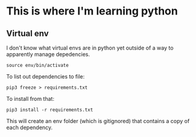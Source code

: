 # This is where I'm learning python

## Virtual env

I don't know what virtual envs are in python yet outside of a way to apparently manage depedencies.

```
source env/bin/activate
```

To list out dependencies to file:

```
pip3 freeze > requirements.txt
```

To install from that:

```
pip3 install -r requirements.txt
```

This will create an env folder (which is gitignored) that contains a copy of each dependency.
